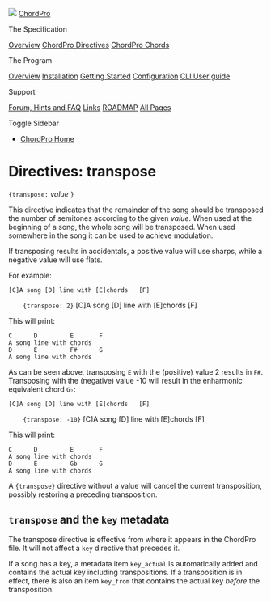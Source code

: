 ![](../images/chordpro-icon.png) [ChordPro](https://www.chordpro.org/chordpro/home/)

The Specification

<a href="https://www.chordpro.org/chordpro/chordpro-introduction/" class="list-group-item list-group-item-action bg-light">Overview</a> <a href="https://www.chordpro.org/chordpro/chordpro-directives/" class="list-group-item list-group-item-action bg-light">ChordPro Directives</a> <a href="https://www.chordpro.org/chordpro/chordpro-chords/" class="list-group-item list-group-item-action bg-light">ChordPro Chords</a>

The Program

<a href="https://www.chordpro.org/chordpro/chordpro-reference-implementation/" class="list-group-item list-group-item-action bg-light">Overview</a> <a href="https://www.chordpro.org/chordpro/chordpro-installation/" class="list-group-item list-group-item-action bg-light">Installation</a> <a href="https://www.chordpro.org/chordpro/chordpro-getting-started/" class="list-group-item list-group-item-action bg-light">Getting Started</a> <a href="https://www.chordpro.org/chordpro/chordpro-configuration/" class="list-group-item list-group-item-action bg-light">Configuration</a> <a href="https://www.chordpro.org/chordpro/using-chordpro/" class="list-group-item list-group-item-action bg-light">CLI User guide</a>

Support

<a href="https://www.chordpro.org/chordpro/support/" class="list-group-item list-group-item-action bg-light">Forum, Hints and FAQ</a> <a href="https://www.chordpro.org/chordpro/links/" class="list-group-item list-group-item-action bg-light">Links</a> <a href="https://www.chordpro.org/chordpro/roadmap/" class="list-group-item list-group-item-action bg-light">ROADMAP</a> <a href="https://www.chordpro.org/chordpro/allpages/" class="list-group-item list-group-item-action bg-light">All Pages</a>

Toggle Sidebar

<span class="navbar-toggler-icon"></span>

-   <a href="https://www.chordpro.org/chordpro/" class="nav-link">ChordPro Home</a>

Directives: transpose
=====================

`{transpose:` *value* `}`

This directive indicates that the remainder of the song should be transposed the number of semitones according to the given *value*. When used at the beginning of a song, the whole song will be transposed. When used somewhere in the song it can be used to achieve modulation.

If transposing results in accidentals, a positive value will use sharps, while a negative value will use flats.

For example:

    [C]A song [D] line with [E]chords   [F]
`    {transpose: 2}`
    [C]A song [D] line with [E]chords   [F]

This will print:

    C      D         E       F 
    A song line with chords
    D      E         F#      G
    A song line with chords

As can be seen above, transposing `E` with the (positive) value 2 results in `F#`. Transposing with the (negative) value -10 will result in the enharmonic equivalent chord `G♭`:

    [C]A song [D] line with [E]chords   [F]
`    {transpose: -10}`
    [C]A song [D] line with [E]chords   [F]

This will print:

    C      D         E       F 
    A song line with chords
    D      E         Gb      G
    A song line with chords

A `{transpose}` directive without a value will cancel the current transposition, possibly restoring a preceding transposition.

`transpose` and the `key` metadata
----------------------------------

The transpose directive is effective from where it appears in the ChordPro file. It will not affect a `key` directive that precedes it.

If a song has a key, a metadata item `key_actual` is automatically added and contains the actual key including transpositions. If a transposition is in effect, there is also an item `key_from` that contains the actual key *before* the transposition.
